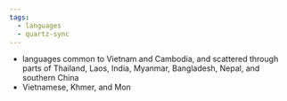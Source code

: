 ```yaml
---
tags:
  - languages
  - quartz-sync
---
```

- languages common to Vietnam and Cambodia, and scattered through parts of Thailand, Laos, India, Myanmar, Bangladesh, Nepal, and southern China
- Vietnamese, Khmer, and Mon